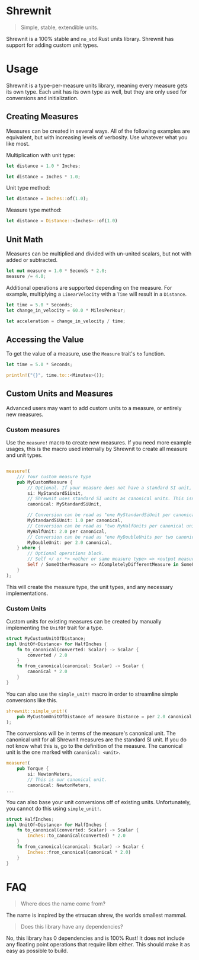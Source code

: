 # Shrewnit

> Simple, stable, extendible units.

Shrewnit is a 100% stable and `no_std` Rust units library.
Shrewnit has support for adding custom unit types.

# Usage

Shrewnit is a type-per-measure units library, meaning every measure gets its own type.
Each unit has its own type as well, but they are only used for conversions and initialization.

## Creating Measures

Measures can be created in several ways. All of the following examples are equivalent, but with increasing levels of verbosity. Use whatever what you like most.

Multiplication with unit type:

```rust
let distance = 1.0 * Inches;

let distance = Inches * 1.0;
```

Unit type method:

```rust
let distance = Inches::of(1.0);
```

Measure type method:

```rust
let distance = Distance::<Inches>::of(1.0)
```

## Unit Math

Measures can be multiplied and divided with un-united scalars, but not with added or subtracted.

```rust
let mut measure = 1.0 * Seconds * 2.0;
measure /= 4.0;
```

Additional operations are supported depending on the measure.
For example, multiplying a `LinearVelocity` with a `Time` will result in a `Distance`.

```rust
let time = 5.0 * Seconds;
let change_in_velocity = 60.0 * MilesPerHour;

let acceleration = change_in_velocity / time;
```

## Accessing the Value

To get the value of a measure, use the `Measure` trait's `to` function.

```rust
let time = 5.0 * Seconds;

println!("{}", time.to::<Minutes>());
```

## Custom Units and Measures

Advanced users may want to add custom units to a measure, or entirely new measures.


### Custom measures

Use the `measure!` macro to create new measures. If you need more example usages, this is the macro used internally by Shrewnit to create all measure and unit types.

```rust

measure!(
    /// Your custom measure type
    pub MyCustomMeasure {
        // Optional. If your measure does not have a standard SI unit, dont include this. 
        si: MyStandardSiUnit,
        // Shrewnit uses standard SI units as canonical units. This isn't required. Do whatever you feel like.
        canonical: MyStandardSiUnit,

        // Conversion can be read as "one MyStandardSiUnit per canonical unit"
        MyStandardSiUnit: 1.0 per canonical,
        // Conversion can be read as "two MyHalfUnits per canonical unit"
        MyHalfUnit: 2.0 per canonical,
        // Conversion can be read as "one MyDoubleUnits per two canonical units"
        MyDoubleUnit: per 2.0 canonical,
    } where {
        // Optional operations block.
        // Self </ or *> <other or same measure type> => <output measure type> in <output units>
        Self / SomeOtherMeasure => ACompletelyDifferentMeasure in SomeUnit,
    }
);
```

This will create the measure type, the unit types, and any necessary implementations.

### Custom Units

Custom units for existing measures can be created by manually implementing the `UnifOf` trait for a type.

```rust
struct MyCustomUnitOfDistance;
impl UnitOf<Distance> for HalfInches {
    fn to_canonical(converted: Scalar) -> Scalar {
        converted / 2.0
    }
    fn from_canonical(canonical: Scalar) -> Scalar {
        canonical * 2.0
    }
}
```

You can also use the `simple_unit!` macro in order to streamline simple conversions like this.

```rust
shrewnit::simple_unit!(
    pub MyCustomUnitOfDistance of measure Distance = per 2.0 canonical
);
```

The conversions will be in terms of the measure's canonical unit. The canonical unit for all Shrewnit measures are the standard SI unit. If you do not know what this is, go to the definition of the measure. The canonical unit is the one marked with `canonical: <unit>`.

```rust
measure!(
    pub Torque {
        si: NewtonMeters,
        // This is our canonical unit.
        canonical: NewtonMeters,
...
```

You can also base your unit conversions off of existing units. Unfortunately, you cannot do this using `simple_unit!`.

```rust
struct HalfInches;
impl UnitOf<Distance> for HalfInches {
    fn to_canonical(converted: Scalar) -> Scalar {
        Inches::to_canonical(converted) * 2.0
    }
    fn from_canonical(canonical: Scalar) -> Scalar {
        Inches::from_canonical(canonical * 2.0)
    }
}
```

# FAQ

> Where does the name come from?

The name is inspired by the etrsucan shrew, the worlds smallest mammal.

> Does this library have any dependencies?

No, this library has 0 dependencies and is 100% Rust! It does not include any floating point operations that require libm either. This should make it as easy as possible to build.
